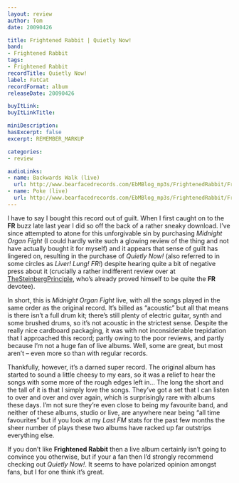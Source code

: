```yaml
---
layout: review
author: Tom
date: 20090426

title: Frightened Rabbit | Quietly Now!
band:
- Frightened Rabbit
tags:
- Frightened Rabbit
recordTitle: Quietly Now!
label: FatCat
recordFormat: album
releaseDate: 20090426

buyItLink:
buyItLinkTitle:

miniDescription:
hasExcerpt: false
excerpt: REMEMBER_MARKUP

categories:
- review

audioLinks:
- name: Backwards Walk (live)
  url: http://www.bearfacedrecords.com/EbMBlog_mp3s/FrightenedRabbit/FrightenedRabbit_BackwardsWalk_live.mp3
- name: Poke (live)
  url: http://www.bearfacedrecords.com/EbMBlog_mp3s/FrightenedRabbit/FrightenedRabbit_Poke_live.mp3
---
```


I have to say I bought this record out of guilt.  When I first caught on to the **FR** buzz late last year I did so off the back of a rather sneaky download. I’ve since attempted to atone for this unforgivable sin by purchasing *Midnight Organ Fight* (I could hardly write such a glowing review of the thing and not have actually bought it for myself) and it appears that sense of guilt has lingered on, resulting in the purchase of *Quietly Now!* (also referred to in some circles as *Liver! Lung! FR!*) despite hearing quite a bit of negative press about it (crucially a rather indifferent review over at [TheSteinbergPrinciple](http://thesteinbergprinciple.wordpress.com/2009/04/14/frightened-rabbit-liverlungfr/), who’s already proved himself to be quite the **FR** devotee).

In short, this is *Midnight Organ Fight* live, with all the songs played in the same order as the original record. It’s billed as “acoustic” but all that means is there isn’t a full drum kit; there’s still plenty of electric guitar, synth and some brushed drums, so it’s not acoustic in the strictest sense.  Despite the really nice cardboard packaging, it was with not inconsiderable trepidation that I approached this record; partly owing to the poor reviews, and partly because I’m not a huge fan of live albums. Well, some are great, but most aren’t – even more so than with regular records.

Thankfully, however, it’s a darned super record. The original album has started to sound a little cheesy to my ears, so it was a relief to hear the songs with some more of the rough edges left in… The long the short and the tall of it is that I simply love the songs. They’ve got a set that I can listen to over and over and over again, which is surprisingly rare with albums these days. I’m not sure they’re even close to being my favourite band, and neither of these albums, studio or live, are anywhere near being “all time favourites” but if you look at my *Last FM* stats for the past few months the sheer number of plays these two albums have racked up far outstrips everything else.

If you don’t like **Frightened Rabbit** then a live album certainly isn’t going to convince you otherwise, but if your a fan then I’d strongly recommend checking out *Quietly Now!*. It seems to have polarized opinion amongst fans, but I for one think it’s great.